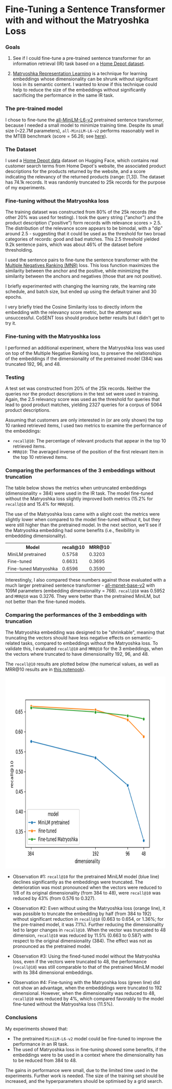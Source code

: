 # Fine-Tuning a Sentence Transformer with and without the Matryoshka Loss

### Goals

1. See if I could fine-tune a pre-trained sentence transformer for an information retrieval (IR) task based on a [Home Depot dataset](https://huggingface.co/datasets/bstds/home_depot).

2. [Matryoshka Representation Learning](https://arxiv.org/abs/2205.13147) is a technique for learning embeddings whose dimensionality can be shrunk without significant loss in its semantic content.  I wanted to know if this technique could help to reduce the size of the embeddings without significantly sacrificing the performance in the same IR task.

### The pre-trained model

I chose to fine-tune the [all-MiniLM-L6-v2](https://huggingface.co/sentence-transformers/all-MiniLM-L6-v2) pretrained sentence transformer, because I needed a small model to minimize training time.  Despite its small size (~22.7M parameters), `all-MiniLM-L6-v2` performs reasonably well in the MTEB benchmark (score = 56.26; see [here](https://arxiv.org/pdf/2210.07316)).

### The Dataset

I used a [Home Depot data](https://huggingface.co/datasets/bstds/home_depot) dataset on Hugging Face, which contains real customer search terms from Home Depot's website, the associated product descriptions for the products returned by the website, and a score indicating the relevancy of the returned products (range: [1,3]).  The dataset has 74.1k records.  It was randomly truncated to 25k records for the purpose of my experiments.

### Fine-tuning without the Matryoshka loss

The training dataset was constructed from 80% of the 25k records (the other 20% was used for testing).  I took the query string ("anchor") and the product description ("positive") form records with relevance scores > 2.5.  The distribution of the relevance score appears to be bimodal, with a "dip" around 2.5 - suggesting that it could be used as the threshold for two broad categories of records: good and bad matches.  This 2.5 threshold yielded 9.2k sentence pairs, which was about 46% of the dataset before thresholding. 

I used the sentence pairs to fine-tune the sentence transformer with the [Multiple Negatives Ranking  (MNR)](https://arxiv.org/pdf/1705.00652) loss.  This loss function maximizes the similarity between the anchor and the positive, while minimizing the similarity between the anchors and negatives (those that are not positive).

I briefly experimented with changing the learning rate, the learning rate schedule, and batch size, but ended up using the default trainer and 30 epochs.

I very briefly tried the Cosine Similarity loss to directly inform the embedding with the relevancy score metric, but the attempt was unsuccessful.  CoSENT loss should produce better results but I didn't get to try it. 

### Fine-tuning with the Matryoshka loss

I performed an additional experiment, where the Matryoshka loss was used on top of the Multiple Negative Ranking loss, to preserve the relationships of the embeddings if the dimensionality of the pretrained model (384) was truncated 192, 96, and 48.

### Testing

A test set was constructed from 20% of the 25k records. Neither the queries nor the product descriptions in the test set were used in training. Again, the 2.5 relevancy score was used as the threshold for queries that lead to good product matches, yielding 2327 queries for a corpus of 5064 product descriptions. 

Assuming that customers are only interested in (or are only shown) the top 10 ranked retrieved items, I used two metrics to examine the performance of the embeddings:

- `recall@10`: The percentage of relevant products that appear in the top 10 retrieved items.
- `MRR@10`: The averaged inverse of the position of the first relevant item in the top 10 retrieved items.

### Comparing the performances of the 3 embeddings without truncation

The table below shows the metrics when untruncated embeddings (dimensionality = 384) were used in the IR task. The model fine-tuned without the Matryoshka loss slightly improved both metrics (15.2% for `recall@10` and 15.4% for `MRR@10`).  

The use of the Matryoshka loss came with a slight cost: the metrics were slightly lower when compared to the model fine-tuned without it, but they were still higher than the pretrained model.  In the next section, we'll see if the Matryoshka embedding had some benefits (i.e., flexibility in embeddding dimensionality).

<div align="center">
<table id="customers">
  <tr>
    <th>Model</th>
    <th>recall@10</th>
    <th>MRR@10</th>
  </tr>
  <tr>
    <td>MiniLM pretrained</td>
    <td>0.5758</td>
    <td>0.3203</td>
  </tr>
  <tr>
    <td>Fine-tuned</td>
    <td>0.6631</td>
    <td>0.3695</td>
  </tr>
  <tr>
    <td>Fine-tuned Matryoshka</td>
    <td>0.6596</td>
    <td>0.3590</td>
  </tr>  
</table>
</div>

Interestingly, I also compared these numbers against those evaluated with a much larger pretrained sentence transformer - [all-mpnet-base-v2](https://huggingface.co/sentence-transformers/all-mpnet-base-v2) with 109M parameters (embedding dimensionality = 768). `recall@10` was 0.5952 and `MRR@10` was 0.3276.  They were better than the pretrained MiniLM, but not better than the fine-tuned models.

### Comparing the performances of the 3 embeddings with truncation

The Matryoshka embedding was designed to be "shrinkable", meaning that truncating the vectors should have less negative effects on semantic-related tasks, compared to embeddings without the Matryoshka loss.  To validate this, I evaluated `recall@10` and `MRR@10` for the 3 embeddings, when the vectors where truncated to have dimensionality 192, 96, and 48.

The `recell@10` results are plotted below (the numerical values, as well as MRR@10 results are in [this notenook](analysis.ipynb)).

<img src="fig1.png" width="500" height="600">


- Observation #1: `recall@10` for the pretrained MiniLM model (blue line) declines significantly as the embeddings were truncated.  The deterioration was most pronounced when the vectors were reduced to 1/8 of its original dimensionality (from 384 to 48), were `recall@10` was reduced by 43% (from 0.576 to 0.327). 

- Observation #2: Even without using the Matryoshka loss (orange line), it was possible to truncate the embedding by half (from 384 to 192) without significant reduction in `recall@10` (0.663 to 0.654, or 1.36%; for the pre-trained model, it was 7.1%).  Further reducing the dimensionality led to larger changes in `recall@10`.  When the vector was truncated to 48 dimension, `recall@10` was reduced by 11.5% (0.663 to 0.587) with respect to the original dimensionality (384).  The effect was not as pronounced as the pretrained model.

- Observation #3: Using the fined-tuned model without the Matryoshka loss, even if the vectors were truncated to 48, the performance (`recall@10`) was still comparable to that of the pretrained MiniLM model with its 384 dimensional embeddings.

- Observation #4: Fine-tuning with the Matryoshka loss (green line) did not show an advantage, when the embedddings were truncated to 192 dimensional.  However, when the dimensionality was reduced to 48, `recall@10` was reduced by 4%, which compared favorably to the model fine-tuned without the Matryoshka loss (11.5%).

### Conclusions

My experiments showed that:

- The pretrained `MiniLM-L6-v2` model could be fine-tuned to improve the performance in an IR task.
- The used of Matryoshka loss in fine-tuning showed some benefits, if the embeddings were to be used in a context where the dimensionality has to be reduced from 384 to 48.

The gains in performance were small, due to the limited time used in the experiments. Further work is needed. The size of the training set should be increased, and the hyperparameters should be optimised by a grid search.
